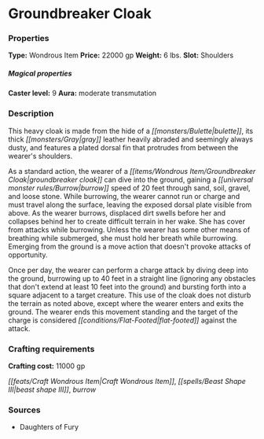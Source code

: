﻿---
Title: "Groundbreaker Cloak"
Type: "Wondrous Item"
Price: "22000 gp"
Weight: "6 lbs."
Slot: "Shoulders"
Caster level: "9"
Aura: "moderate transmutation"
Description: |
  "This heavy cloak is made from the hide of a bulette, its thick gray leather heavily abraded and seemingly always dusty, and features a plated dorsal fin that protrudes from between the wearer's shoulders.
  As a standard action, the wearer of a _groundbreaker cloak_ can dive into the ground, gaining a burrow speed of 20 feet through sand, soil, gravel, and loose stone. While burrowing, the wearer cannot run or charge and must travel along the surface, leaving the exposed dorsal plate visible from above. As the wearer burrows, displaced dirt swells before her and collapses behind her to create difficult terrain in her wake. She has cover from attacks while burrowing. Unless the wearer has some other means of breathing while submerged, she must hold her breath while burrowing. Emerging from the ground is a move action that doesn't provoke attacks of opportunity.
  Once per day, the wearer can perform a charge attack by diving deep into the ground, burrowing up to 40 feet in a straight line (ignoring any obstacles that don't extend at least 10 feet into the ground) and bursting forth into a square adjacent to a target creature. This use of the cloak does not disturb the terrain as noted above, except where the wearer enters and exits the ground. The wearer ends this movement standing and the target of the charge is considered flat-footed against the attack."
Crafting cost: "11000 gp"
Sources: "['Daughters of Fury']"
---

# Groundbreaker Cloak

### Properties

**Type:** Wondrous Item **Price:** 22000 gp **Weight:** 6 lbs. **Slot:** Shoulders

##### Magical properties

**Caster level:** 9 **Aura:** moderate transmutation

### Description

This heavy cloak is made from the hide of a _[[monsters/Bulette|bulette]]_, its thick _[[monsters/Gray|gray]]_ leather heavily abraded and seemingly always dusty, and features a plated dorsal fin that protrudes from between the wearer's shoulders.

As a standard action, the wearer of a _[[items/Wondrous Item/Groundbreaker Cloak|groundbreaker cloak]]_ can dive into the ground, gaining a _[[universal monster rules/Burrow|burrow]]_ speed of 20 feet through sand, soil, gravel, and loose stone. While burrowing, the wearer cannot run or charge and must travel along the surface, leaving the exposed dorsal plate visible from above. As the wearer burrows, displaced dirt swells before her and collapses behind her to create difficult terrain in her wake. She has cover from attacks while burrowing. Unless the wearer has some other means of breathing while submerged, she must hold her breath while burrowing. Emerging from the ground is a move action that doesn't provoke attacks of opportunity.

Once per day, the wearer can perform a charge attack by diving deep into the ground, burrowing up to 40 feet in a straight line (ignoring any obstacles that don't extend at least 10 feet into the ground) and bursting forth into a square adjacent to a target creature. This use of the cloak does not disturb the terrain as noted above, except where the wearer enters and exits the ground. The wearer ends this movement standing and the target of the charge is considered _[[conditions/Flat-Footed|flat-footed]]_ against the attack.

### Crafting requirements

**Crafting cost:** 11000 gp

_[[feats/Craft Wondrous Item|Craft Wondrous Item]]_, _[[spells/Beast Shape III|beast shape III]]_, _burrow_

### Sources

* Daughters of Fury